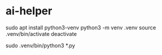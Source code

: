 # ai-helper



sudo apt install python3-venv
python3 -m venv .venv
source .venv/bin/activate
deactivate

sudo .venv/bin/python3 *.py
